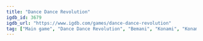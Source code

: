 ```yaml
---
title: "Dance Dance Revolution"
igdb_id: 3679
igdb_url: "https://www.igdb.com/games/dance-dance-revolution"
tag: ["Main game", "Dance Dance Revolution", "Bemani", "Konami", "Konami Computer Entertainment Tokyo", "Music", "Simulator", "Single player", "Multiplayer", "Auditory", "Party"]
---
```

